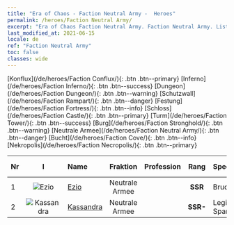 ```yaml
---
title: "Era of Chaos - Faction Neutral Army -  Heroes"
permalink: /heroes/Faction Neutral Army/
excerpt: "Era of Chaos Faction Neutral Army. Faction Neutral Army. List of Faction  in Era of Chaos"
last_modified_at: 2021-06-15
locale: de
ref: "Faction Neutral Army"
toc: false
classes: wide
---
```

 [Konflux](/de/heroes/Faction Conflux/){: .btn .btn--primary} [Inferno](/de/heroes/Faction Inferno/){: .btn .btn--success} [Dungeon](/de/heroes/Faction Dungeon/){: .btn .btn--warning} [Schutzwall](/de/heroes/Faction Rampart/){: .btn .btn--danger} [Festung](/de/heroes/Faction Fortress/){: .btn .btn--info} [Schloss](/de/heroes/Faction Castle/){: .btn .btn--primary} [Turm](/de/heroes/Faction Tower/){: .btn .btn--success} [Burg](/de/heroes/Faction Stronghold/){: .btn .btn--warning} [Neutrale Armee](/de/heroes/Faction Neutral Army/){: .btn .btn--danger} [Bucht](/de/heroes/Faction Cove/){: .btn .btn--info} [Nekropolis](/de/heroes/Faction Necropolis/){: .btn .btn--primary} 

  | Nr |  I |    Name    |  Fraktion  |  Profession   |  Rang  |    Specialty     | User Rate  | 
  |:---|:--:|:-----------|:-------:|:-------------:|:------:|:-----------------|:----:|
  | 1 | ![Ezio](/images/h/h_Ezio.jpg) | [Ezio](/de/heroes/Ezio/) | Neutrale Armee |  | **SSR** |  Bruderschaft | R+ |
  | 2 | ![Kassandra](/images/h/h_kashandela.jpg) | [Kassandra](/de/heroes/Kassandra/) | Neutrale Armee |  | **SSR-** |  Legion Spartas | R |
